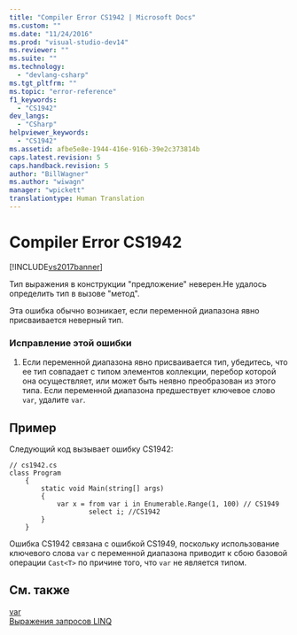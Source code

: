 ```yaml
---
title: "Compiler Error CS1942 | Microsoft Docs"
ms.custom: ""
ms.date: "11/24/2016"
ms.prod: "visual-studio-dev14"
ms.reviewer: ""
ms.suite: ""
ms.technology: 
  - "devlang-csharp"
ms.tgt_pltfrm: ""
ms.topic: "error-reference"
f1_keywords: 
  - "CS1942"
dev_langs: 
  - "CSharp"
helpviewer_keywords: 
  - "CS1942"
ms.assetid: afbe5e8e-1944-416e-916b-39e2c373814b
caps.latest.revision: 5
caps.handback.revision: 5
author: "BillWagner"
ms.author: "wiwagn"
manager: "wpickett"
translationtype: Human Translation
---
```

# Compiler Error CS1942
[!INCLUDE[vs2017banner](../../../csharp/includes/vs2017banner.md)]

Тип выражения в конструкции "предложение" неверен.Не удалось определить тип в вызове "метод".  
  
 Эта ошибка обычно возникает, если переменной диапазона явно присваивается неверный тип.  
  
### Исправление этой ошибки  
  
1.  Если переменной диапазона явно присваивается тип, убедитесь, что ее тип совпадает с типом элементов коллекции, перебор которой она осуществляет, или может быть неявно преобразован из этого типа.  Если переменной диапазона предшествует ключевое слово `var`, удалите `var`.  
  
## Пример  
 Следующий код вызывает ошибку CS1942:  
  
```  
// cs1942.cs  
class Program  
    {  
        static void Main(string[] args)  
        {  
            var x = from var i in Enumerable.Range(1, 100) // CS1949  
                    select i; //CS1942  
        }  
    }  
```  
  
 Ошибка CS1942 связана с ошибкой CS1949, поскольку использование ключевого слова `var` с переменной диапазона приводит к сбою базовой операции `Cast<T>` по причине того, что `var` не является типом.  
  
## См. также  
 [var](../../../csharp/language-reference/keywords/var.md)   
 [Выражения запросов LINQ](../../../csharp/programming-guide/linq-query-expressions/index.md)